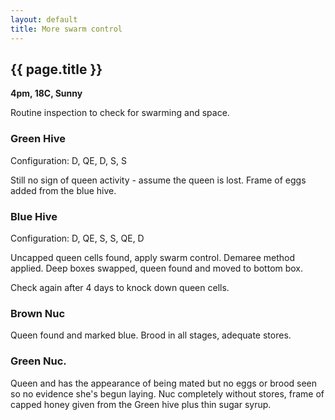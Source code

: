 ```yaml
---
layout: default
title: More swarm control
---
```

## {{ page.title }}

**4pm, 18C, Sunny**

Routine inspection to check for swarming and space.

### Green Hive

Configuration: D, QE, D, S, S

Still no sign of queen activity - assume the queen is lost.
Frame of eggs added from the blue hive.

### Blue Hive

Configuration: D, QE, S, S, QE, D

Uncapped queen cells found, apply swarm control. Demaree method applied. Deep boxes swapped, queen found and moved to bottom box.

Check again after 4 days to knock down queen cells.

### Brown Nuc

Queen found and marked blue. Brood in all stages, adequate stores.

### Green Nuc.

Queen and has the appearance of being mated but no eggs or brood seen so no evidence she's begun laying. Nuc completely without stores, frame of capped honey given from the Green hive plus thin sugar syrup.